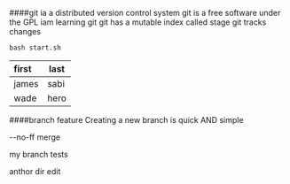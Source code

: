 ####git ia a distributed version control system
git is a free software under the GPL 
iam learning git
git has a mutable index called stage
git tracks changes
```shell
bash start.sh
```
|first|last|
|:----|----|
|james|sabi|
|wade|hero|

####branch feature
Creating a new branch is quick AND simple

--no-ff merge

my branch tests

anthor dir edit 

